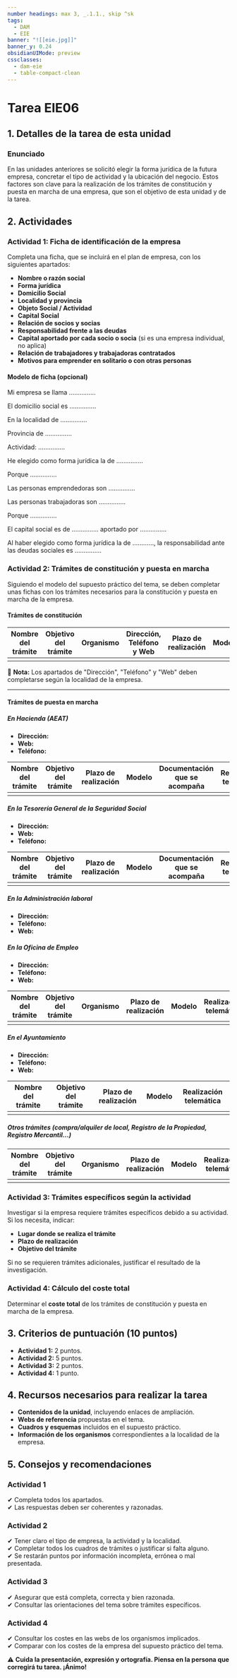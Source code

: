 ```yaml
---
number headings: max 3, _.1.1., skip ^sk
tags:
  - DAM
  - EIE
banner: "![[eie.jpg]]"
banner_y: 0.24
obsidianUIMode: preview
cssclasses:
  - dam-eie
  - table-compact-clean
---
```


# Tarea **EIE06**

## 1. Detalles de la tarea de esta unidad

### **Enunciado**

En las unidades anteriores se solicitó elegir la forma jurídica de la futura empresa, concretar el tipo de actividad y la ubicación del negocio. Estos factores son clave para la realización de los trámites de constitución y puesta en marcha de una empresa, que son el objetivo de esta unidad y de la tarea.

## 2. Actividades

### Actividad 1: **Ficha de identificación de la empresa**

Completa una ficha, que se incluirá en el plan de empresa, con los siguientes apartados:

- **Nombre o razón social**  
- **Forma jurídica**  
- **Domicilio Social**  
- **Localidad y provincia**  
- **Objeto Social / Actividad**  
- **Capital Social**  
- **Relación de socios y socias**  
- **Responsabilidad frente a las deudas**  
- **Capital aportado por cada socio o socia** (si es una empresa individual, no aplica)  
- **Relación de trabajadores y trabajadoras contratados**  
- **Motivos para emprender en solitario o con otras personas**  

#### Modelo de ficha (opcional)

Mi empresa se llama ……………

El domicilio social es ……………

En la localidad de ……………

Provincia de ……………

Actividad: ……………

He elegido como forma jurídica la de ……………

Porque ……………

Las personas emprendedoras son ……………

Las personas trabajadoras son ……………

Porque ……………

El capital social es de …………… aportado por ……………

Al haber elegido como forma jurídica la de …………, la responsabilidad ante las deudas sociales es ……………

### Actividad 2: **Trámites de constitución y puesta en marcha**

Siguiendo el modelo del supuesto práctico del tema, se deben completar unas fichas con los trámites necesarios para la constitución y puesta en marcha de la empresa.

#### **Trámites de constitución**

| Nombre del trámite | Objetivo del trámite | Organismo | Dirección, Teléfono y Web | Plazo de realización | Modelo | Realización telemática | Coste |
|--------------------|----------------------|-----------|---------------------------|----------------------|--------|------------------------|-------|
|                    |                      |           |                           |                      |        |                        |       |

📌 **Nota:** Los apartados de "Dirección", "Teléfono" y "Web" deben completarse según la localidad de la empresa.

---

#### **Trámites de puesta en marcha**

##### En Hacienda (AEAT)
- **Dirección:**  
- **Web:**  
- **Teléfono:**  

| Nombre del trámite | Objetivo del trámite | Plazo de realización | Modelo | Documentación que se acompaña | Realización telemática |
|--------------------|----------------------|----------------------|--------|------------------------------|------------------------|
|                    |                      |                      |        |                              |                        |

##### En la Tesorería General de la Seguridad Social
- **Dirección:**  
- **Web:**  
- **Teléfono:**  

| Nombre del trámite | Objetivo del trámite | Plazo de realización | Modelo | Documentación que se acompaña | Realización telemática |
|--------------------|----------------------|----------------------|--------|------------------------------|------------------------|
|                    |                      |                      |        |                              |                        |

##### En la Administración laboral
- **Dirección:**  
- **Teléfono:**  
- **Web:**  

##### En la Oficina de Empleo
- **Dirección:**  
- **Teléfono:**  
- **Web:**  

| Nombre del trámite | Objetivo del trámite | Organismo | Plazo de realización | Modelo | Realización telemática |
|--------------------|----------------------|-----------|----------------------|--------|------------------------|
|                    |                      |           |                      |        |                        |

##### En el Ayuntamiento
- **Dirección:**  
- **Teléfono:**  
- **Web:**  

| Nombre del trámite | Objetivo del trámite | Plazo de realización | Modelo | Realización telemática |
|--------------------|----------------------|----------------------|--------|------------------------|
|                    |                      |                      |        |                        |

##### Otros trámites (compra/alquiler de local, Registro de la Propiedad, Registro Mercantil...)

| Nombre del trámite | Objetivo del trámite | Organismo | Plazo de realización | Modelo | Realización telemática |
|--------------------|----------------------|-----------|----------------------|--------|------------------------|
|                    |                      |           |                      |        |                        |

### Actividad 3: **Trámites específicos según la actividad**

Investigar si la empresa requiere trámites específicos debido a su actividad. Si los necesita, indicar:

- **Lugar donde se realiza el trámite**
- **Plazo de realización**
- **Objetivo del trámite**  

Si no se requieren trámites adicionales, justificar el resultado de la investigación.

### Actividad 4: **Cálculo del coste total**

Determinar el **coste total** de los trámites de constitución y puesta en marcha de la empresa.

## 3. Criterios de puntuación (10 puntos)

- **Actividad 1:** 2 puntos.  
- **Actividad 2:** 5 puntos.  
- **Actividad 3:** 2 puntos.  
- **Actividad 4:** 1 punto.  

## 4. Recursos necesarios para realizar la tarea

- **Contenidos de la unidad**, incluyendo enlaces de ampliación.  
- **Webs de referencia** propuestas en el tema.  
- **Cuadros y esquemas** incluidos en el supuesto práctico.  
- **Información de los organismos** correspondientes a la localidad de la empresa.  

## 5. Consejos y recomendaciones

### Actividad 1

✔ Completa todos los apartados.  
✔ Las respuestas deben ser coherentes y razonadas.  

### Actividad 2

✔ Tener claro el tipo de empresa, la actividad y la localidad.  
✔ Completar todos los cuadros de trámites o justificar si falta alguno.  
✔ Se restarán puntos por información incompleta, errónea o mal presentada.  

### Actividad 3

✔ Asegurar que está completa, correcta y bien razonada.  
✔ Consultar las orientaciones del tema sobre trámites específicos.  

### Actividad 4

✔ Consultar los costes en las webs de los organismos implicados.  
✔ Comparar con los costes de la empresa del supuesto práctico del tema.  

⚠ **Cuida la presentación, expresión y ortografía. Piensa en la persona que corregirá tu tarea. ¡Ánimo!**  
